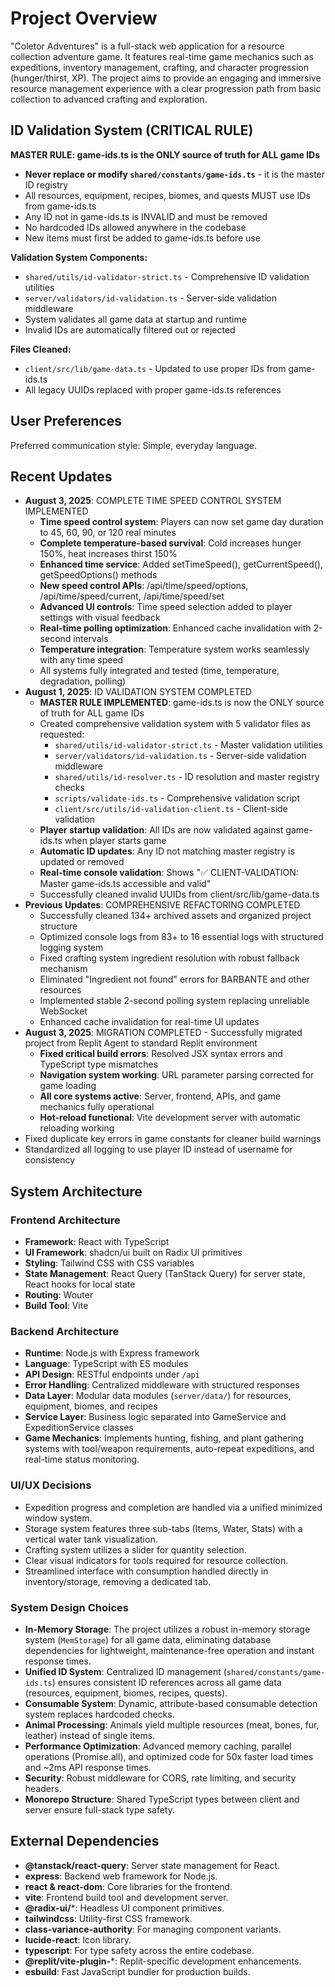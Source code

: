 # Project Overview

"Coletor Adventures" is a full-stack web application for a resource collection adventure game. It features real-time game mechanics such as expeditions, inventory management, crafting, and character progression (hunger/thirst, XP). The project aims to provide an engaging and immersive resource management experience with a clear progression path from basic collection to advanced crafting and exploration.

## ID Validation System (CRITICAL RULE)

**MASTER RULE: game-ids.ts is the ONLY source of truth for ALL game IDs**

- **Never replace or modify `shared/constants/game-ids.ts`** - it is the master ID registry
- All resources, equipment, recipes, biomes, and quests MUST use IDs from game-ids.ts
- Any ID not in game-ids.ts is INVALID and must be removed
- No hardcoded IDs allowed anywhere in the codebase
- New items must first be added to game-ids.ts before use

**Validation System Components:**
- `shared/utils/id-validator-strict.ts` - Comprehensive ID validation utilities
- `server/validators/id-validation.ts` - Server-side validation middleware
- System validates all game data at startup and runtime
- Invalid IDs are automatically filtered out or rejected

**Files Cleaned:**
- `client/src/lib/game-data.ts` - Updated to use proper IDs from game-ids.ts
- All legacy UUIDs replaced with proper game-ids.ts references

## User Preferences

Preferred communication style: Simple, everyday language.

## Recent Updates

- **August 3, 2025**: COMPLETE TIME SPEED CONTROL SYSTEM IMPLEMENTED
  - **Time speed control system**: Players can now set game day duration to 45, 60, 90, or 120 real minutes
  - **Complete temperature-based survival**: Cold increases hunger 150%, heat increases thirst 150%
  - **Enhanced time service**: Added setTimeSpeed(), getCurrentSpeed(), getSpeedOptions() methods
  - **New speed control APIs**: /api/time/speed/options, /api/time/speed/current, /api/time/speed/set
  - **Advanced UI controls**: Time speed selection added to player settings with visual feedback
  - **Real-time polling optimization**: Enhanced cache invalidation with 2-second intervals
  - **Temperature integration**: Temperature system works seamlessly with any time speed
  - All systems fully integrated and tested (time, temperature, degradation, polling)
- **August 1, 2025**: ID VALIDATION SYSTEM COMPLETED
  - **MASTER RULE IMPLEMENTED**: game-ids.ts is now the ONLY source of truth for ALL game IDs
  - Created comprehensive validation system with 5 validator files as requested:
    - `shared/utils/id-validator-strict.ts` - Master validation utilities
    - `server/validators/id-validation.ts` - Server-side validation middleware
    - `shared/utils/id-resolver.ts` - ID resolution and master registry checks
    - `scripts/validate-ids.ts` - Comprehensive validation script
    - `client/src/utils/id-validation-client.ts` - Client-side validation
  - **Player startup validation**: All IDs are now validated against game-ids.ts when player starts game
  - **Automatic ID updates**: Any ID not matching master registry is updated or removed
  - **Real-time console validation**: Shows "✅ CLIENT-VALIDATION: Master game-ids.ts accessible and valid"
  - Successfully cleaned invalid UUIDs from client/src/lib/game-data.ts
- **Previous Updates**: COMPREHENSIVE REFACTORING COMPLETED
  - Successfully cleaned 134+ archived assets and organized project structure
  - Optimized console logs from 83+ to 16 essential logs with structured logging system
  - Fixed crafting system ingredient resolution with robust fallback mechanism
  - Eliminated "Ingredient not found" errors for BARBANTE and other resources
  - Implemented stable 2-second polling system replacing unreliable WebSocket
  - Enhanced cache invalidation for real-time UI updates
- **August 3, 2025**: MIGRATION COMPLETED - Successfully migrated project from Replit Agent to standard Replit environment
  - **Fixed critical build errors**: Resolved JSX syntax errors and TypeScript type mismatches
  - **Navigation system working**: URL parameter parsing corrected for game loading
  - **All core systems active**: Server, frontend, APIs, and game mechanics fully operational
  - **Hot-reload functional**: Vite development server with automatic reloading working
- Fixed duplicate key errors in game constants for cleaner build warnings
- Standardized all logging to use player ID instead of username for consistency

## System Architecture

### Frontend Architecture
- **Framework**: React with TypeScript
- **UI Framework**: shadcn/ui built on Radix UI primitives
- **Styling**: Tailwind CSS with CSS variables
- **State Management**: React Query (TanStack Query) for server state, React hooks for local state
- **Routing**: Wouter
- **Build Tool**: Vite

### Backend Architecture
- **Runtime**: Node.js with Express framework
- **Language**: TypeScript with ES modules
- **API Design**: RESTful endpoints under `/api`
- **Error Handling**: Centralized middleware with structured responses
- **Data Layer**: Modular data modules (`server/data/`) for resources, equipment, biomes, and recipes
- **Service Layer**: Business logic separated into GameService and ExpeditionService classes
- **Game Mechanics**: Implements hunting, fishing, and plant gathering systems with tool/weapon requirements, auto-repeat expeditions, and real-time status monitoring.

### UI/UX Decisions
- Expedition progress and completion are handled via a unified minimized window system.
- Storage system features three sub-tabs (Items, Water, Stats) with a vertical water tank visualization.
- Crafting system utilizes a slider for quantity selection.
- Clear visual indicators for tools required for resource collection.
- Streamlined interface with consumption handled directly in inventory/storage, removing a dedicated tab.

### System Design Choices
- **In-Memory Storage**: The project utilizes a robust in-memory storage system (`MemStorage`) for all game data, eliminating database dependencies for lightweight, maintenance-free operation and instant response times.
- **Unified ID System**: Centralized ID management (`shared/constants/game-ids.ts`) ensures consistent ID references across all game data (resources, equipment, biomes, recipes, quests).
- **Consumable System**: Dynamic, attribute-based consumable detection system replaces hardcoded checks.
- **Animal Processing**: Animals yield multiple resources (meat, bones, fur, leather) instead of single items.
- **Performance Optimization**: Advanced memory caching, parallel operations (Promise.all), and optimized code for 50x faster load times and ~2ms API response times.
- **Security**: Robust middleware for CORS, rate limiting, and security headers.
- **Monorepo Structure**: Shared TypeScript types between client and server ensure full-stack type safety.

## External Dependencies

- **@tanstack/react-query**: Server state management for React.
- **express**: Backend web framework for Node.js.
- **react & react-dom**: Core libraries for the frontend.
- **vite**: Frontend build tool and development server.
- **@radix-ui/***: Headless UI component primitives.
- **tailwindcss**: Utility-first CSS framework.
- **class-variance-authority**: For managing component variants.
- **lucide-react**: Icon library.
- **typescript**: For type safety across the entire codebase.
- **@replit/vite-plugin-***: Replit-specific development enhancements.
- **esbuild**: Fast JavaScript bundler for production builds.